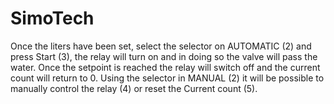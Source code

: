 # SimoTech

Once the liters have been set, select the selector on AUTOMATIC (2) and press Start (3), the relay will turn on and in doing so the valve will pass the water.
Once the setpoint is reached the relay will switch off and the current count will return to 0.
Using the selector in MANUAL (2) it will be possible to manually control the relay (4) or reset the Current count (5).
